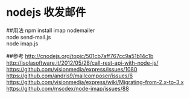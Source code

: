 nodejs 收发邮件
====================

##用法
npm install imap nodemailer  
node send-mail.js  
node imap.js  


##参考
http://cnodejs.org/topic/501cb7aff767cc9a51b14c1b  
http://isolasoftware.it/2012/05/28/call-rest-api-with-node-js/  
https://github.com/visionmedia/express/issues/1080  
https://github.com/andris9/mailcomposer/issues/6  
https://github.com/visionmedia/express/wiki/Migrating-from-2.x-to-3.x   
https://github.com/mscdex/node-imap/issues/88  